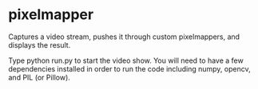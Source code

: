 # pixelmapper

Captures a video stream, pushes it through custom pixelmappers, and displays the result.

Type python run.py to start the video show. You will need to have a few dependencies installed in order to run the code including numpy, opencv, and PIL (or Pillow).
